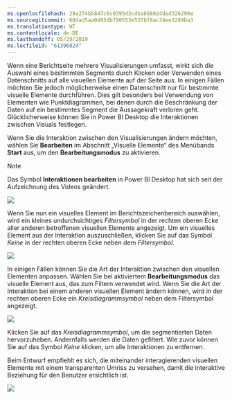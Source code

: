 ```yaml
---
ms.openlocfilehash: 29a274bb847c6c0395d3cdba868024ded326290e
ms.sourcegitcommit: 60dad5aa0d85db790553e537bf8ac34ee3289ba3
ms.translationtype: HT
ms.contentlocale: de-DE
ms.lasthandoff: 05/29/2019
ms.locfileid: "61396824"
---
```

Wenn eine Berichtseite mehrere Visualisierungen umfasst, wirkt sich die Auswahl eines bestimmten Segments durch Klicken oder Verwenden eines Datenschnitts auf alle visuellen Elemente auf der Seite aus. In einigen Fällen möchten Sie jedoch möglicherweise einen Datenschnitt nur für bestimmte visuelle Elemente durchführen. Dies gilt besonders bei Verwendung von Elementen wie Punktdiagrammen, bei denen durch die Beschränkung der Daten auf ein bestimmtes Segment die Aussagekraft verloren geht. Glücklicherweise können Sie in Power BI Desktop die Interaktionen zwischen Visuals festlegen.

Wenn Sie die Interaktion zwischen den Visualisierungen ändern möchten, wählen Sie **Bearbeiten** im Abschnitt „Visuelle Elemente“ des Menübands **Start** aus, um den **Bearbeitungsmodus** zu aktivieren.

>[!NOTE]
>Das Symbol **Interaktionen bearbeiten** in Power BI Desktop hat sich seit der Aufzeichnung des Videos geändert.
> 
> 

![](media/3-11a-create-interaction-between-visualizations/3-11a_1.png)

Wenn Sie nun ein visuelles Element im Berichtszeichenbereich auswählen, wird ein kleines undurchsichtiges *Filtersymbol* in der rechten oberen Ecke aller anderen betroffenen visuellen Elemente angezeigt. Um ein visuelles Element aus der Interaktion auszuschließen, klicken Sie auf das Symbol *Keine* in der rechten oberen Ecke neben dem *Filtersymbol*.

![](media/3-11a-create-interaction-between-visualizations/3-11a_2.png)

In einigen Fällen können Sie die Art der Interaktion zwischen den visuellen Elementen anpassen. Wählen Sie bei aktiviertem **Bearbeitungsmodus** das visuelle Element aus, das zum Filtern verwendet wird. Wenn Sie die Art der Interaktion bei einem anderen visuellen Element ändern können, wird in der rechten oberen Ecke ein *Kreisdiagrammsymbol* neben dem Filtersymbol angezeigt.

![](media/3-11a-create-interaction-between-visualizations/3-11a_3.png)

Klicken Sie auf das *Kreisdiagrammsymbol*, um die segmentierten Daten hervorzuheben. Andernfalls werden die Daten gefiltert. Wie zuvor können Sie auf das Symbol *Keine* klicken, um alle Interaktionen zu entfernen.

Beim Entwurf empfiehlt es sich, die miteinander interagierenden visuellen Elemente mit einem transparenten Umriss zu versehen, damit die interaktive Beziehung für den Benutzer ersichtlich ist.

![](media/3-11a-create-interaction-between-visualizations/3-11a_4.png)

